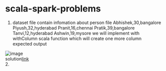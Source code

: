 # scala-spark-problems
1. dataset file contain infomation about person file 
Abhishek,30,bangalore
Piyush,32,hyderabad
Pranit,16,chennai
Pratik,39,bangalore
Tanvi,12,hyderabad
Ashwin,19,mysore
we will implement with withColumn scala function which will create one more column <br>
expected output

![image](https://user-images.githubusercontent.com/17496623/168848572-e4e582a3-5b17-4eee-a691-135e2765ad30.png)<br>
solution<a href='https://github.com/pratikp12/scala-spark-problems/blob/main/extra_column'>link</a><br>
2.  
